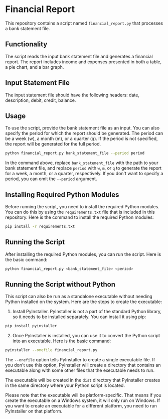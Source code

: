 # Financial Report

This repository contains a script named `financial_report.py` that processes a bank statement file. 

## Functionality
The script reads the input bank statement file and generates a financial report. The report includes income and expenses presented in both a table, a pie chart, and a bar graph.

## Input Statement File
The input statement file should have the following headers: date, description, debit, credit, balance.

## Usage
To use the script, provide the bank statement file as an input. You can also specify the period for which the report should be generated. The period can be a week (w), a month (m), or a quarter (q). If the period is not specified, the report will be generated for the full period.

```bash
python financial_report.py bank_statement_file --period period
```

In the command above, replace `bank_statement_file` with the path to your bank statement file, and replace `period` with `w`, `m`, or `q` to generate the report for a week, a month, or a quarter, respectively. If you don't want to specify a period, you can omit the `--period` argument.
## Installing Required Python Modules

Before running the script, you need to install the required Python modules. You can do this by using the `requirements.txt` file that is included in this repository. Here is the command to install the required Python modules:

```bash
pip install -r requirements.txt
```

## Running the Script

After installing the required Python modules, you can run the script. Here is the basic command:

```bash
python financial_report.py <bank_statement_file> <period>
```

## Running the Script without Python

This script can also be run as a standalone executable without needing Python installed on the system. Here are the steps to create the executable:

1. Install PyInstaller. PyInstaller is not a part of the standard Python library, so it needs to be installed separately. You can install it using pip:

```bash
pip install pyinstaller
```

2. Once PyInstaller is installed, you can use it to convert the Python script into an executable. Here is the basic command:

```bash
pyinstaller --onefile financial_report.py
```

The `--onefile` option tells PyInstaller to create a single executable file. If you don't use this option, PyInstaller will create a directory that contains an executable along with some other files that the executable needs to run.

The executable will be created in the `dist` directory that PyInstaller creates in the same directory where your Python script is located.

Please note that the executable will be platform-specific. That means if you create the executable on a Windows system, it will only run on Windows. If you want to create an executable for a different platform, you need to run PyInstaller on that platform.
